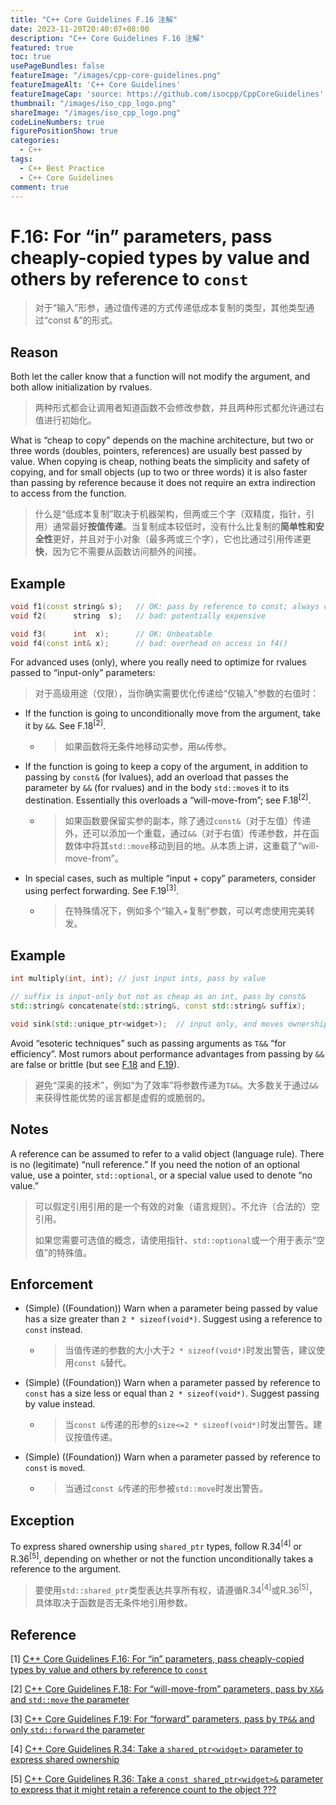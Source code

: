 ```yaml
---
title: "C++ Core Guidelines F.16 注解"
date: 2023-11-20T20:40:07+08:00
description: "C++ Core Guidelines F.16 注解"
featured: true
toc: true
usePageBundles: false
featureImage: "/images/cpp-core-guidelines.png"
featureImageAlt: 'C++ Core Guidelines'
featureImageCap: 'source: https://github.com/isocpp/CppCoreGuidelines'
thumbnail: "/images/iso_cpp_logo.png"
shareImage: "/images/iso_cpp_logo.png"
codeLineNumbers: true
figurePositionShow: true
categories:
  - C++
tags:
  - C++ Best Practice
  - C++ Core Guidelines
comment: true
---
```


# F.16: For “in” parameters, pass cheaply-copied types by value and others by reference to `const`

>对于“输入”形参，通过值传递的方式传递低成本复制的类型，其他类型通过“const &”的形式。

## Reason

Both let the caller know that a function will not modify the argument, and both allow initialization by rvalues.

>两种形式都会让调用者知道函数不会修改参数，并且两种形式都允许通过右值进行初始化。

What is “cheap to copy” depends on the machine architecture, but two or three words (doubles, pointers, references) are usually best passed by value. When copying is cheap, nothing beats the simplicity and safety of copying, and for small objects (up to two or three words) it is also faster than passing by reference because it does not require an extra indirection to access from the function.

>什么是“低成本复制”取决于机器架构，但两或三个字（双精度，指针，引用）通常最好**按值传递**。当复制成本较低时，没有什么比复制的**简单性和安全性**更好，并且对于小对象（最多两或三个字），它也比通过引用传递更**快**，因为它不需要从函数访问额外的间接。

## Example

```c++
void f1(const string& s);	// OK: pass by reference to const; always cheap
void f2(	  string  s);	// bad: potentially expensive

void f3(	  int  x);		// OK: Unbeatable
void f4(const int& x);		// bad: overhead on access in f4()
```

For advanced uses (only), where you really need to optimize for rvalues passed to “input-only” parameters:

> 对于高级用途（仅限），当你确实需要优化传递给“仅输入”参数的右值时：

- If the function is going to unconditionally move from the argument, take it by `&&`. See F.18<sup>[2]</sup>.

  - > 如果函数将无条件地移动实参，用`&&`传参。

- If the function is going to keep a copy of the argument, in addition to passing by `const&` (for lvalues), add an overload that passes the parameter by `&&` (for rvalues) and in the body `std::move`s it to its destination. Essentially this overloads a “will-move-from”; see F.18<sup>[2]</sup>.

  - > 如果函数要保留实参的副本，除了通过`const&`（对于左值）传递外，还可以添加一个重载，通过`&&`（对于右值）传递参数，并在函数体中将其`std::move`移动到目的地。从本质上讲，这重载了“will-move-from”。

- In special cases, such as multiple “input + copy” parameters, consider using perfect forwarding. See F.19<sup>[3]</sup>.

  - >在特殊情况下，例如多个“输入+复制”参数，可以考虑使用完美转发。

## Example

```c++
int multiply(int, int); // just input ints, pass by value

// suffix is input-only but not as cheap as an int, pass by const&
std::string& concatenate(std::string&, const std::string& suffix);

void sink(std::unique_ptr<widget>);  // input only, and moves ownership of the widget
```

Avoid “esoteric techniques” such as passing arguments as `T&&` “for efficiency”. Most rumors about performance advantages from passing by `&&` are false or brittle (but see [F.18](https://isocpp.github.io/CppCoreGuidelines/CppCoreGuidelines#Rf-consume) and [F.19](https://isocpp.github.io/CppCoreGuidelines/CppCoreGuidelines#Rf-forward)).

> 避免“深奥的技术”，例如“为了效率”将参数传递为`T&&`。大多数关于通过`&&`来获得性能优势的谣言都是虚假的或脆弱的。

## Notes

A reference can be assumed to refer to a valid object (language rule). There is no (legitimate) “null reference.” If you need the notion of an optional value, use a pointer, `std::optional`, or a special value used to denote “no value.”

>可以假定引用引用的是一个有效的对象（语言规则）。不允许（合法的）空引用。
>
>如果您需要可选值的概念，请使用指针、`std::optional`或一个用于表示“空值”的特殊值。

## Enforcement

- (Simple) ((Foundation)) Warn when a parameter being passed by value has a size greater than `2 * sizeof(void*)`. Suggest using a reference to `const` instead.

  - >当值传递的参数的大小大于`2 * sizeof(void*)`时发出警告，建议使用`const &`替代。

- (Simple) ((Foundation)) Warn when a parameter passed by reference to `const` has a size less or equal than `2 * sizeof(void*)`. Suggest passing by value instead.

  - >当`const &`传递的形参的`size<=2 * sizeof(void*)`时发出警告。建议按值传递。

- (Simple) ((Foundation)) Warn when a parameter passed by reference to `const` is `move`d.

  - >当通过`const &`传递的形参被`std::move`时发出警告。

## Exception

To express shared ownership using `shared_ptr` types, follow R.34<sup>[4]</sup> or R.36<sup>[5]</sup>, depending on whether or not the function unconditionally takes a reference to the argument.

>要使用`std::shared_ptr`类型表达共享所有权，请遵循R.34<sup>[4]</sup>或R.36<sup>[5]</sup>，具体取决于函数是否无条件地引用参数。

## Reference

[1] [C++ Core Guidelines F.16: For “in” parameters, pass cheaply-copied types by value and others by reference to `const`](/post/cpp-core-guidelines-f-16.md)

[2] [C++ Core Guidelines F.18: For “will-move-from” parameters, pass by `X&&` and `std::move` the parameter](/post/cpp-core-guidelines-f-18.md)

[3] [C++ Core Guidelines F.19: For “forward” parameters, pass by `TP&&` and only `std::forward` the parameter](/post/cpp-core-guidelines-f-19.md)

[4] [C++ Core Guidelines R.34: Take a `shared_ptr<widget>` parameter to express shared ownership](/post/cpp-core-guidelines-r-34.md)

[5] [C++ Core Guidelines R.36: Take a `const shared_ptr<widget>&` parameter to express that it might retain a reference count to the object ???](/post/cpp-core-guidelines-r-36.md)
